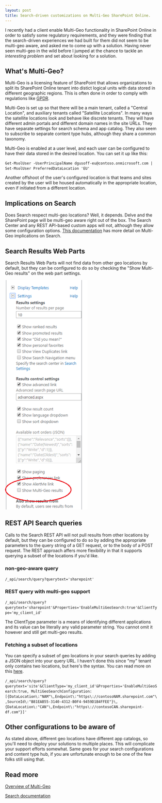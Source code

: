 ```yaml
---
layout: post
title: Search-driven customizations on Multi-Geo SharePoint Online. 
---
```


I recently had a client enable Multi-Geo functionality in SharePoint Online in order to satisfy some regulatory requirements, and they were finding that the search-driven experiences we had built for them did not seem to be multi-geo aware, and asked me to come up with a solution.  Having never seen multi-geo in the wild before I jumped at the chance to tackle an *interesting problem* and set about looking for a solution.

## What's Multi-Geo?

Multi-Geo is a licensing feature of SharePoint that allows organizations to split its SharePoint Online tenant into distict logical units with data stored in different geographic regions. This is often done in order to comply with regulations like [GPDR](https://en.wikipedia.org/wiki/General_Data_Protection_Regulation).

Multi-Geo is set up so that there will be a main tenant, called a "Central Location", and auxiliary tenants called "Satellite Locations". In many ways the satellite locations look and behave like discrete tenants. They will have different admin portals and different domain names in the site URLs. They have separate settings for search schema and app catalog. They also seem to subscribe to separate content type hubs, although they share a common taxonomy.

Multi-Geo is enabled at a user level, and each user can be configured to have their data stored in the desired location. You can set it up like this:


`Get-MsolUser -UserPrincipalName dgusoff-eu@contoso.onmicrosoft.com | Set-MsolUser PreferredDataLocation 'EU'`


Another offshoot of the user's configured location is that teams and sites created by the user will be housed automatically in the appropriate location, even if initiated from a different location.

## Implications on Search
Does Search respect multi-geo locations? Well, it depends. Delve and the SharePoint page will be multi-geo aware right out of the box. The Search Center and any REST API-based custom apps will not, although they allow some configuration options. [This documentation](https://docs.microsoft.com/en-us/office365/enterprise/configure-search-for-multi-geo) has more detail on Multi-Geo implications on Search.

## Search Results Web Parts

Search Results Web Parts will not find data from other geo locations by default, but they can be configured to do so by checking the "Show Multi-Geo results" on the web part settings.

![alt text](/images/multi-geo/search-results.png "Web Part settings")

## REST API Search queries

Calls to the Search REST API will not pull results from other locations by default, but they can be configured to do so by adding the appropriate parameters to the query string of a GET request, or to the body of a POST request. The REST approach affers more flexibility in that it supports querying a subset of the locations if you'd like.

### non-geo-aware query

`/_api/search/query?querytext='sharepoint'`

### REST query with multi-geo support

`/_api/search/query?querytext='sharepoint'&Properties='EnableMultiGeoSearch:true'&ClientType='my_client_id'`


The ClientType parameter is a means of identifying different applications and its value can be literally any valid parameter string. You cannot omit it however and still get multi-geo results.


### Fetching a subset of locations

You can specify a subset of geo locations in your search queries by adding a JSON object into your query URL. I haven't done this since "my" tenant only contains two locations, but here's the syntax. You can read more on this [here](https://docs.microsoft.com/en-us/office365/enterprise/configure-search-for-multi-geo).

`/_api/search/query?querytext='site'&ClientType='my_client_id'&Properties='EnableMultiGeoSearch:true, MultiGeoSearchConfiguration:[{DataLocation\:"NAM"\,Endpoint\:"https\://contosoNAM.sharepoint.com"\,SourceId\:"B81EAB55-3140-4312-B0F4-9459D1B4FFEE"}\,{DataLocation\:"CAN"\,Endpoint\:"https\://contosoCAN.sharepoint-df.com"}]'`

## Other configurations to be aware of

As stated above, different geo locations have different app catalogs, so you'll need to deploy your solutions to multiple places. This will complicate your support efforts somewhat. Same goes for your search configurations and content type hub, if you are unfortunate enough to be one of the few folks still using that.


## Read more

[Overview of Multi-Geo](https://docs.microsoft.com/en-us/office365/enterprise/office-365-multi-geo)

[Search documentation](https://docs.microsoft.com/en-us/office365/enterprise/configure-search-for-multi-geo)
